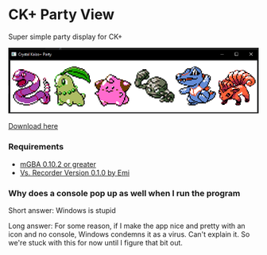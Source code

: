 # CK+ Party View

Super simple party display for CK+

![application preview](preview.png)

[Download here](https://github.com/Danice123/ckplusview/releases/download/v0.0.1/ckplusview.zip)

### Requirements

- [mGBA 0.10.2 or greater](https://mgba.io/)
- [Vs. Recorder Version 0.1.0 by Emi](https://github.com/emilyploszaj/vs-recorder)

### Why does a console pop up as well when I run the program

Short answer: Windows is stupid

Long answer: For some reason, if I make the app nice and pretty with an icon and no console, Windows condemns it as a virus. Can't explain it. So we're stuck with this for now until I figure that bit out.